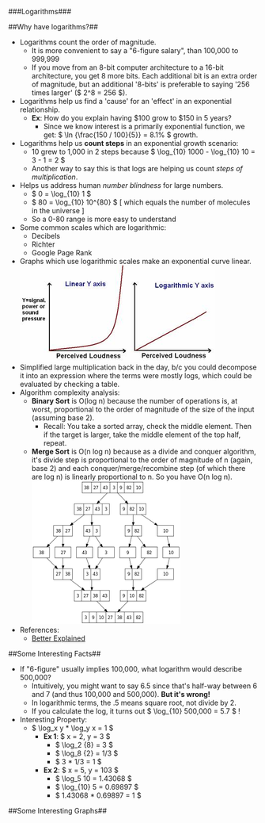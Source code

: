 ###Logarithms###

##Why have logarithms?##

* Logarithms count the order of magnitude.
	* It is more convenient to say a "6-figure salary", than 100,000 to 999,999
	* If you move from an 8-bit computer architecture to a 16-bit architecture, you get 8 more bits.  Each additional bit is an extra order of magnitude, but an additional '8-bits' is preferable to saying '256 times larger' ($ 2^8 = 256 $).
* Logarithms help us find a 'cause' for an 'effect' in an exponential relationship.
	* __Ex__: How do you explain having \$100 grow to \$150 in 5 years?
		* Since we know interest is a primarily exponential function, we get:  $ \ln {\frac{150 / 100}{5}} = 8.1\%  $ growth.
* Logarithms help us __count steps__ in an exponential growth scenario:
	* 10 grew to 1,000 in 2 steps because $ \log_{10} 1000 - \log_{10} 10 = 3 - 1 = 2 $
	* Another way to say this is that logs are helping us count _steps of multiplication_.
* Helps us address human _number blindness_ for large numbers.
	* $ 0 = \log_{10} 1 $
	* $ 80 = \log_{10} 10^{80} $ [ which equals the number of molecules in the universe ]
	* So a 0-80 range is more easy to understand
* Some common scales which are logarithmic:
	* Decibels
	* Richter
	* Google Page Rank
* Graphs which use logarithmic scales make an exponential curve linear.
![enter image description here](https://github.com/skijit/Notes/blob/master/resources/images/math/image002.jpg?raw=1)
* Simplified large multiplication back in the day, b/c you could decompose it into an expression where the terms were mostly logs, which could be evaluated by checking a table.
* Algorithm complexity analysis:
	* __Binary Sort__ is O(log n) because the number of operations is, at worst, proportional to the order of magnitude of the size of the input (assuming base 2).
		* Recall: You take a sorted array, check the middle element.  Then if the target is larger, take the middle element of the top half, repeat.
	* __Merge Sort__ is O(n log n) because as a divide and conquer algorithm, it's divide step is proportional to the order of magnitude of n (again, base 2) and each conquer/merge/recombine step (of which there are log n) is linearly proportional to n.  So you have O(n log n).
	![enter image description here](https://github.com/skijit/Notes/blob/master/resources/images/math/Merge_sort_algorithm_diagram.svg.png?raw=1)
* References:
	* [Better Explained](http://betterexplained.com/articles/using-logs-in-the-real-world/)

##Some Interesting Facts##
* If "6-figure" usually implies 100,000, what logarithm would describe 500,000?
	* Intuitively, you might want to say 6.5 since that's half-way between 6 and 7 (and thus 100,000 and 500,000).  __But it's wrong!__
	* In logarithmic terms, the .5 means square root, not divide by 2.  
	* If you calculate the log, it turns out $ \log_{10} 500,000 = 5.7 $ !
* Interesting Property:
	* $ \log_x y * \log_y x = 1 $
		* **Ex 1**:  $ x = 2, y = 3 $
			* $ \log_2 {8} = 3 $
			* $ \log_8 {2} = 1/3 $
			* $ 3 * 1/3 = 1 $
		* **Ex 2**:  $ x = 5, y = 103 $
			* $ \log_5 10 = 1.43068 $
			* $ \log_{10} 5 = 0.69897 $
			* $ 1.43068 * 0.69897 = 1 $

 


##Some Interesting Graphs##
